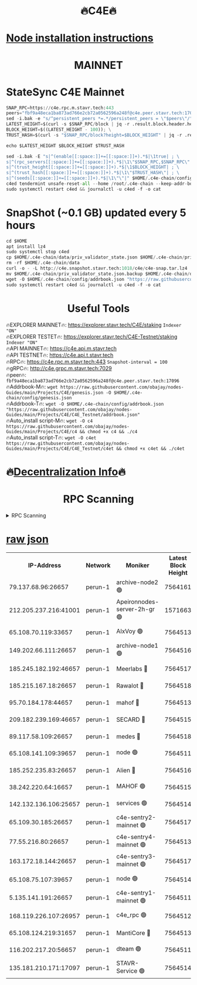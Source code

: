 <h1 align="center"> 🔥C4E🔥</h1>

[Node installation instructions](https://github.com/obajay/nodes-Guides/tree/main/Projects/C4E)
=

<h1 align="center"> MAINNET</h1>

# StateSync C4E Mainnet
```python
SNAP_RPC=https://c4e.rpc.m.stavr.tech:443
peers="fbf9a48eca1ba873ad766e2cb72a0562596a248f@c4e.peer.stavr.tech:17096"
sed -i.bak -e "s/^persistent_peers *=.*/persistent_peers = \"$peers\"/" $HOME/.c4e-chain/config/config.toml
LATEST_HEIGHT=$(curl -s $SNAP_RPC/block | jq -r .result.block.header.height); \
BLOCK_HEIGHT=$((LATEST_HEIGHT - 100)); \
TRUST_HASH=$(curl -s "$SNAP_RPC/block?height=$BLOCK_HEIGHT" | jq -r .result.block_id.hash)

echo $LATEST_HEIGHT $BLOCK_HEIGHT $TRUST_HASH

sed -i.bak -E "s|^(enable[[:space:]]+=[[:space:]]+).*$|\1true| ; \
s|^(rpc_servers[[:space:]]+=[[:space:]]+).*$|\1\"$SNAP_RPC,$SNAP_RPC\"| ; \
s|^(trust_height[[:space:]]+=[[:space:]]+).*$|\1$BLOCK_HEIGHT| ; \
s|^(trust_hash[[:space:]]+=[[:space:]]+).*$|\1\"$TRUST_HASH\"| ; \
s|^(seeds[[:space:]]+=[[:space:]]+).*$|\1\"\"|" $HOME/.c4e-chain/config/config.toml
c4ed tendermint unsafe-reset-all --home /root/.c4e-chain --keep-addr-book
sudo systemctl restart c4ed && journalctl -u c4ed -f -o cat
```
# SnapShot (~0.1 GB) updated every 5 hours
```python
cd $HOME
apt install lz4
sudo systemctl stop c4ed
cp $HOME/.c4e-chain/data/priv_validator_state.json $HOME/.c4e-chain/priv_validator_state.json.backup
rm -rf $HOME/.c4e-chain/data
curl -o - -L http://c4e.snapshot.stavr.tech:1018/c4e/c4e-snap.tar.lz4 | lz4 -c -d - | tar -x -C $HOME/.c4e-chain --strip-components 2
mv $HOME/.c4e-chain/priv_validator_state.json.backup $HOME/.c4e-chain/data/priv_validator_state.json
wget -O $HOME/.c4e-chain/config/addrbook.json "https://raw.githubusercontent.com/obajay/nodes-Guides/main/Projects/C4E/addrbook.json"
sudo systemctl restart c4ed && journalctl -u c4ed -f -o cat
```
 <h1 align="center"> Useful Tools</h1>

🔥EXPLORER MAINNET🔥:  https://explorer.stavr.tech/C4E/staking            `Indexer "ON"` \
🔥EXPLORER TESTET🔥:   https://explorer.stavr.tech/C4E-Testnet/staking     `Indexer "ON"` \
🔥API MAINNET🔥:       https://c4e.api.m.stavr.tech \
🔥API TESTNET🔥:       https://c4e.api.t.stavr.tech \
🔥RPC🔥:               https://c4e.rpc.m.stavr.tech:443                  `Snapshot-interval = 100` \
🔥gRPC🔥:              http://c4e.grpc.m.stavr.tech:7029 \
🔥peer🔥:              `fbf9a48eca1ba873ad766e2cb72a0562596a248f@c4e.peer.stavr.tech:17096` \
🔥Addrbook-M🔥:    ```wget https://raw.githubusercontent.com/obajay/nodes-Guides/main/Projects/C4E/genesis.json -O $HOME/.c4e-chain/config/genesis.json``` \
🔥Addrbook-T🔥:    ```wget -O $HOME/.c4e-chain/config/addrbook.json "https://raw.githubusercontent.com/obajay/nodes-Guides/main/Projects/C4E/C4E_Testnet/addrbook.json"``` \
🔥Auto_install script-M🔥: ```wget -O c4 https://raw.githubusercontent.com/obajay/nodes-Guides/main/Projects/C4E/c4 && chmod +x c4 && ./c4``` \
🔥Auto_install script-T🔥: ```wget -O c4et https://raw.githubusercontent.com/obajay/nodes-Guides/main/Projects/C4E/C4E_Testnet/c4et && chmod +x c4et && ./c4et```

🔥[Decentralization Info](https://github.com/obajay/StateSync-snapshots/tree/main/Projects/C4E/Decentralization)🔥
=

<h1 align="center"> RPC Scanning</h1>

<details>
<summary>RPC Scanning</summary>

<h2 align="center"> We scan nodes in real time every 4 hours. And we provide the final result of RPC endpoints.
We cannot influence the operation of these nodes in any way. </h2>


```python
If Voting Power is higher than 0 --> then the Node is a validator of the network and may be subject to attack and be a potential threat to the chain.
```
```python
We marked such validators with a red symbol
```

</details>

[raw json](https://rpc-check.c4e.stavr.tech/c4e/rpc-c4e-result.json)
=



<table><tr><th>IP-Address</th><th>Network</th><th>Moniker</th><th>Latest Block Height</th><th>Earliest Block Height</th><th>Catching Up</th><th>Tx Index</th><th>Voting Power</th><th>Scan Time</th></tr><tr><td>79.137.68.96:26657</td><td>perun-1</td><td>archive-node2 🟢</td><td>7564161</td><td>1</td><td>False</td><td>on</td><td>0</td><td>2024-03-13T05:25:39.295060803UTC</td></tr><tr><td>212.205.237.216:41001</td><td>perun-1</td><td>Apeironnodes-server-2h-gr 🟢</td><td>1571663</td><td>1</td><td>False</td><td>on</td><td>0</td><td>2024-03-13T05:25:42.224113850UTC</td></tr><tr><td>65.108.70.119:33657</td><td>perun-1</td><td>AlxVoy 🟢</td><td>7564513</td><td>1</td><td>False</td><td>on</td><td>0</td><td>2024-03-13T05:25:53.922718618UTC</td></tr><tr><td>149.202.66.111:26657</td><td>perun-1</td><td>archive-node1 🟢</td><td>7564516</td><td>1</td><td>False</td><td>on</td><td>0</td><td>2024-03-13T05:26:08.166788193UTC</td></tr><tr><td>185.245.182.192:46657</td><td>perun-1</td><td>Meerlabs 🔴</td><td>7564517</td><td>1051501</td><td>False</td><td>on</td><td>344615</td><td>2024-03-13T05:26:13.292306870UTC</td></tr><tr><td>185.215.167.18:26657</td><td>perun-1</td><td>Rawalot 🔴</td><td>7564518</td><td>1090501</td><td>False</td><td>on</td><td>450091</td><td>2024-03-13T05:26:24.338219257UTC</td></tr><tr><td>95.70.184.178:44657</td><td>perun-1</td><td>mahof 🔴</td><td>7564513</td><td>2342001</td><td>False</td><td>off</td><td>1356400</td><td>2024-03-13T05:25:53.288042493UTC</td></tr><tr><td>209.182.239.169:46657</td><td>perun-1</td><td>SECARD 🔴</td><td>7564515</td><td>2616101</td><td>False</td><td>off</td><td>749308</td><td>2024-03-13T05:26:05.561022944UTC</td></tr><tr><td>89.117.58.109:26657</td><td>perun-1</td><td>medes 🔴</td><td>7564518</td><td>2826001</td><td>False</td><td>off</td><td>891025</td><td>2024-03-13T05:26:19.963351942UTC</td></tr><tr><td>65.108.141.109:39657</td><td>perun-1</td><td>node 🟢</td><td>7564511</td><td>5303301</td><td>False</td><td>on</td><td>0</td><td>2024-03-13T05:25:41.624814621UTC</td></tr><tr><td>185.252.235.83:26657</td><td>perun-1</td><td>Alien 🔴</td><td>7564516</td><td>6502501</td><td>False</td><td>on</td><td>648215</td><td>2024-03-13T05:26:08.519660500UTC</td></tr><tr><td>38.242.220.64:16657</td><td>perun-1</td><td>MAHOF 🟢</td><td>7564515</td><td>6885501</td><td>False</td><td>on</td><td>0</td><td>2024-03-13T05:26:05.875228015UTC</td></tr><tr><td>142.132.136.106:25657</td><td>perun-1</td><td>services 🟢</td><td>7564514</td><td>7012001</td><td>False</td><td>on</td><td>0</td><td>2024-03-13T05:25:56.482075702UTC</td></tr><tr><td>65.109.30.185:26657</td><td>perun-1</td><td>c4e-sentry2-mainnet 🟢</td><td>7564517</td><td>7284001</td><td>False</td><td>on</td><td>0</td><td>2024-03-13T05:26:13.002196896UTC</td></tr><tr><td>77.55.216.80:26657</td><td>perun-1</td><td>c4e-sentry4-mainnet 🟢</td><td>7564513</td><td>7297001</td><td>False</td><td>on</td><td>0</td><td>2024-03-13T05:25:53.601616334UTC</td></tr><tr><td>163.172.18.144:26657</td><td>perun-1</td><td>c4e-sentry3-mainnet 🟢</td><td>7564517</td><td>7297001</td><td>False</td><td>on</td><td>0</td><td>2024-03-13T05:26:13.549070803UTC</td></tr><tr><td>65.108.75.107:39657</td><td>perun-1</td><td>node 🟢</td><td>7564514</td><td>7300001</td><td>False</td><td>on</td><td>0</td><td>2024-03-13T05:25:56.783290292UTC</td></tr><tr><td>5.135.141.191:26657</td><td>perun-1</td><td>c4e-sentry1-mainnet 🟢</td><td>7564511</td><td>7300501</td><td>False</td><td>on</td><td>0</td><td>2024-03-13T05:25:38.486236426UTC</td></tr><tr><td>168.119.226.107:26957</td><td>perun-1</td><td>c4e_rpc 🟢</td><td>7564512</td><td>7464512</td><td>False</td><td>on</td><td>0</td><td>2024-03-13T05:25:46.518894430UTC</td></tr><tr><td>65.108.124.219:31657</td><td>perun-1</td><td>MantiCore 🔴</td><td>7564513</td><td>7464513</td><td>False</td><td>off</td><td>729858</td><td>2024-03-13T05:25:52.908128481UTC</td></tr><tr><td>116.202.217.20:56657</td><td>perun-1</td><td>dteam 🟢</td><td>7564511</td><td>7511001</td><td>False</td><td>on</td><td>0</td><td>2024-03-13T05:25:38.998556859UTC</td></tr><tr><td>135.181.210.171:17097</td><td>perun-1</td><td>STAVR-Service 🟢</td><td>7564514</td><td>7562001</td><td>False</td><td>on</td><td>0</td><td>2024-03-13T05:25:57.089655369UTC</td></tr></table>
